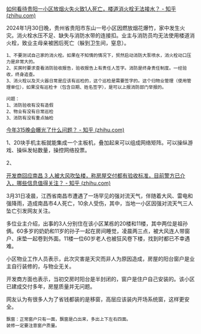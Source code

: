 [如何看待贵阳一小区放烟火失火致1人死亡，楼道消火栓无法接水？ - 知乎 (zhihu.com)](https://www.zhihu.com/question/642128121)

2024年1月30日晚，贵州省贵阳市东山一号小区因燃放烟花爆竹，家中发生火灾。消火栓水压不足、缺失与消防水带的连接扣。业主与消防员均无法使用楼道消火栓，致业主母亲被困后死亡（躲到卫生间，窒息）。

```
1、不要测试自己家的消火栓。如果在不知情的情况下，贸然启动消防大泵喷水，消火栓动口压力是非常大的。
2、买房时要求查看消防验收报告，验收报告上有责任人签字。消防是终身责任制度。一经验收，终身追查。
3、消火栓以及灭火器日常是应该有巡检的，这个巡检是需要签字的。这个归物业管理（使用管理单位），如果没有巡检卡（包含日期、姓名签字），是可以上报消防部门举报的。

问题：
1、消防验收有没有造假
2、物业有没有日常巡检
3、消防有没有重点抽检
```



[今年315晚会曝光了什么问题？ - 知乎 (zhihu.com)](https://www.zhihu.com/question/449560388/answer/3432199538)

1、20块手机主板就能集成一个主板机，叠加起来可以组成网络矩阵。可以操纵游戏、操纵发帖数量，操控网络投票。

2、



[开发商回应南昌 3 人被大风吹坠楼，称房屋交付都有验收标准，目前警方已介入，哪些信息值得关注？ - 知乎 (zhihu.com)](https://www.zhihu.com/question/651310280)

3月31日凌晨，江西省南昌市遭遇了一场罕见的强对流天气，伴随着大风、雷电和强降雨，造成南昌市4人死亡，10余人受伤，其中，当地一小区因强对流天气三人坠亡引发网友关注。

多位业主介绍，出事的3人分别住在该小区某栋的20楼和11楼，其中两位是祖孙俩。60多岁的奶奶和11岁的孙子一起在房间睡觉，凌晨两三点，被大风连人带窗户、床垫一起卷到外面。11楼一位60岁老人也被狂风卷下楼，找到时都已不幸遇难。

小区物业工作人员表示，此次灾害是天灾而非人为原因造成，房屋的阳台窗户是业主自行装修的，与物业无关。

开发商方面也表示，当初交房时阳台是半封闭的，窗户是住户自己安装的。该小区已建成交付多年，房屋质量并无问题。

网友认为有很多人为了省钱都装的是移窗，高层应该装内开场系统窗，这样更安全。

```
飘窗：正常窗户只有一面，飘窗是凸出来，多出上下左右四面。
装修一定要注意窗户质量。
```




